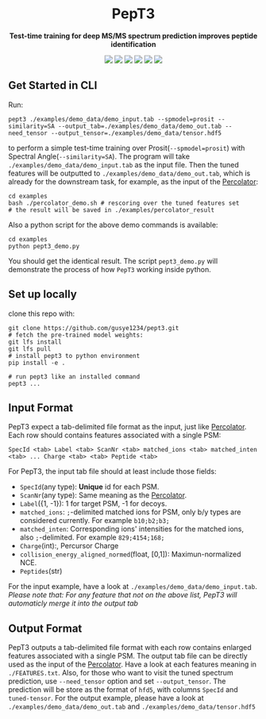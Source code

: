 <div align="center">
  <h1>PepT3</h1>
  <p><strong>Test-time training for deep MS/MS spectrum prediction improves peptide identification</strong></p>
  <p>
    <img src="https://github.com/gusye1234/PepT3/actions/workflows/main.yml/badge.svg">
    <img src="https://img.shields.io/badge/python-3.7-blue.svg">
    <img src="https://img.shields.io/badge/python-3.8-blue.svg">
    <img src="https://img.shields.io/badge/python-3.9-blue.svg">
    <img src="https://svgshare.com/i/Zhy.svg">
    <img src="https://svgshare.com/i/ZhY.svg">
  </p>
</div>




## Get Started in CLI

Run:

```shell
pept3 ./examples/demo_data/demo_input.tab --spmodel=prosit --similarity=SA --output_tab=./examples/demo_data/demo_out.tab --need_tensor --output_tensor=./examples/demo_data/tensor.hdf5
```
to perform a simple test-time training over Prosit(`--spmodel=prosit`) with Spectral Angle(`--similarity=SA`).
The program will take `./examples/demo_data/demo_input.tab` as the input file. Then the tuned features will be outputted to `./examples/demo_data/demo_out.tab`, which is already for the downstream task, for example, as the input of the [Percolator](https://github.com/percolator/percolator):

```shell
cd examples
bash ./percolator_demo.sh # rescoring over the tuned features set
# the result will be saved in ./examples/percolator_result
```



Also a python script for the above demo commands is available:

```shell
cd examples
python pept3_demo.py
```

You should get the identical result. The script `pept3_demo.py` will demonstrate the process of how `PepT3` working inside python.

## Set up locally

clone this repo with:

```shell
git clone https://github.com/gusye1234/pept3.git
# fetch the pre-trained model weights:
git lfs install
git lfs pull
# install pept3 to python environment
pip install -e .

# run pept3 like an installed command
pept3 ...
```

## Input Format

PepT3 expect a tab-delimited file format as the input, just like [Percolator](https://github.com/percolator/percolator/wiki/Interface#pintsv-tab-delimited-file-format).
Each row should contains features associated with a single PSM:

```
SpecId <tab> Label <tab> ScanNr <tab> matched_ions <tab> matched_inten <tab> ... Charge <tab> <tab> Peptide <tab>
```

For PepT3, the input tab file should at least include those fields:

* `SpecId`(any type): **Unique** id for each PSM.
* `ScanNr`(any type): Same meaning as the [Percolator](https://github.com/percolator/percolator/wiki/Interface#pintsv-tab-delimited-file-format).
* `Label`({1, -1}): 1 for target PSM, -1 for decoys.
* `matched_ions`: `;`-delimited matched ions for PSM, only b/y types are considered currently. For example `b10;b2;b3;`
* `matched_inten`: Corresponding ions' intensities for the matched ions, also `;`-delimited. For example `829;4154;168;`
* `Charge`(int):, Percursor Charge
* `collision_energy_aligned_normed`(float, [0,1]): Maximun-normalized NCE.
* `Peptides`(str)

For the input example, have a look at `./examples/demo_data/demo_input.tab`.
*Please note that: For any feature that not on the above list, PepT3 will automaticly merge it into the output tab*

## Output Format

PepT3 outputs a tab-delimited file format with each row contains enlarged features associated with a single PSM. The output tab file can be directly used as the input of the [Percolator](https://github.com/percolator/percolator). Have a look at each features meaning in `./FEATURES.txt`.
Also, for those who want to visit the tuned spectrum prediction, use `--need_tensor` option and set `--output_tensor`. The prediction will be store as the format of `hfd5`, with columns `SpecId` and `tuned-tensor`.
For the output example, please have a look at `./examples/demo_data/demo_out.tab` and `./examples/demo_data/tensor.hdf5`
